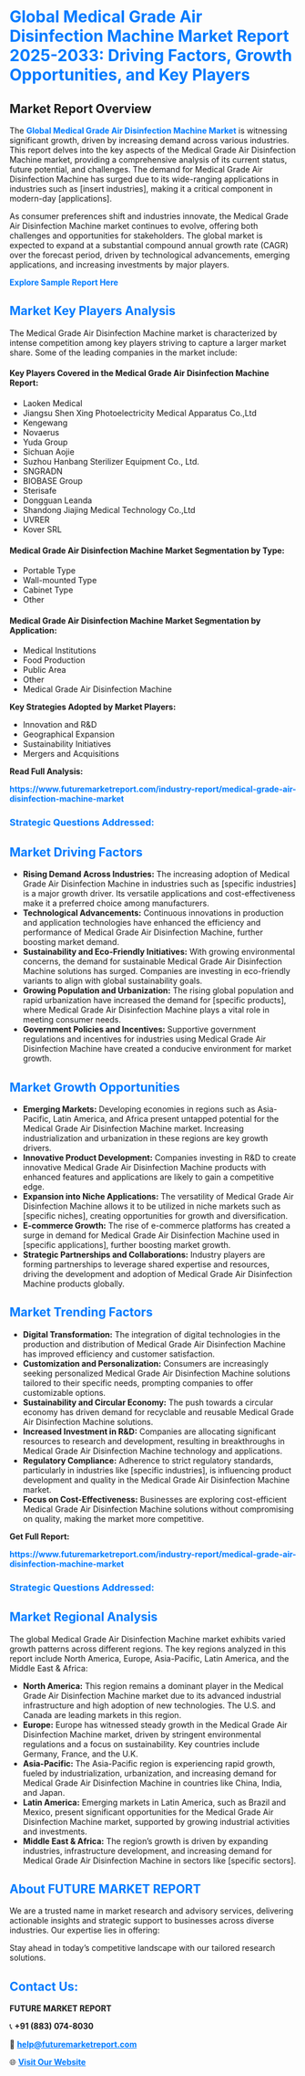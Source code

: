 <h1 style="color: #007BFF;">Global Medical Grade Air Disinfection Machine Market Report 2025-2033: Driving Factors, Growth Opportunities, and Key Players</h1>

<section id="overview">
<h2>Market Report Overview</h2>
<p>The <a href="https://www.futuremarketreport.com/industry-report/medical-grade-air-disinfection-machine-market" style="color: #007BFF; text-decoration: none;"><strong>Global Medical Grade Air Disinfection Machine Market</strong></a> is witnessing significant growth, driven by increasing demand across various industries. This report delves into the key aspects of the Medical Grade Air Disinfection Machine market, providing a comprehensive analysis of its current status, future potential, and challenges. The demand for Medical Grade Air Disinfection Machine has surged due to its wide-ranging applications in industries such as [insert industries], making it a critical component in modern-day [applications].</p>
<p>As consumer preferences shift and industries innovate, the Medical Grade Air Disinfection Machine market continues to evolve, offering both challenges and opportunities for stakeholders. The global market is expected to expand at a substantial compound annual growth rate (CAGR) over the forecast period, driven by technological advancements, emerging applications, and increasing investments by major players.</p>
</section>

<section id="overview">
<p><a href="https://www.futuremarketreport.com/request-sample/reportId=123084" style="color: #007BFF; text-decoration: none;"><strong>Explore Sample Report Here</strong></a></p>
</section>

<section id="key-players">
<h2 style="color: #007BFF;">Market Key Players Analysis</h2>
<p>The Medical Grade Air Disinfection Machine market is characterized by intense competition among key players striving to capture a larger market share. Some of the leading companies in the market include:</p>
<h4>Key Players Covered in the Medical Grade Air Disinfection Machine Report:</h4>
<ul><li>Laoken Medical</li><li>Jiangsu Shen Xing Photoelectricity Medical Apparatus Co.,Ltd</li><li>Kengewang</li><li>Novaerus</li><li>Yuda Group</li><li>Sichuan Aojie</li><li>Suzhou Hanbang Sterilizer Equipment Co., Ltd.</li><li>SNGRADN</li><li>BIOBASE Group</li><li>Sterisafe</li><li>Dongguan Leanda</li><li>Shandong Jiajing Medical Technology Co.,Ltd</li><li>UVRER</li><li>Kover SRL</li></ul>
<h4>Medical Grade Air Disinfection Machine Market Segmentation by Type:</h4>
<ul><li>Portable Type</li><li>Wall-mounted Type</li><li>Cabinet Type</li><li>Other</li></ul>

<h4>Medical Grade Air Disinfection Machine Market Segmentation by Application:</h4>
<ul><li>Medical Institutions</li><li>Food Production</li><li>Public Area</li><li>Other</li><li>Medical Grade Air Disinfection Machine</li></ul>
<p><strong>Key Strategies Adopted by Market Players:</strong></p>
<ul>
<li>Innovation and R&D</li>
<li>Geographical Expansion</li>
<li>Sustainability Initiatives</li>
<li>Mergers and Acquisitions</li>
</ul>
</section>

<section>
<p><strong>Read Full Analysis: </strong></p><a href="https://www.futuremarketreport.com/industry-report/medical-grade-air-disinfection-machine-market" style="color: #007BFF; text-decoration: none;"><strong>https://www.futuremarketreport.com/industry-report/medical-grade-air-disinfection-machine-market</strong></a>
<h3 style="color: #007BFF;">Strategic Questions Addressed:</h3>
</section>

<section id="driving-factors">
<h2 style="color: #007BFF;">Market Driving Factors</h2>
<ul>
<li><strong>Rising Demand Across Industries:</strong> The increasing adoption of Medical Grade Air Disinfection Machine in industries such as [specific industries] is a major growth driver. Its versatile applications and cost-effectiveness make it a preferred choice among manufacturers.</li>
<li><strong>Technological Advancements:</strong> Continuous innovations in production and application technologies have enhanced the efficiency and performance of Medical Grade Air Disinfection Machine, further boosting market demand.</li>
<li><strong>Sustainability and Eco-Friendly Initiatives:</strong> With growing environmental concerns, the demand for sustainable Medical Grade Air Disinfection Machine solutions has surged. Companies are investing in eco-friendly variants to align with global sustainability goals.</li>
<li><strong>Growing Population and Urbanization:</strong> The rising global population and rapid urbanization have increased the demand for [specific products], where Medical Grade Air Disinfection Machine plays a vital role in meeting consumer needs.</li>
<li><strong>Government Policies and Incentives:</strong> Supportive government regulations and incentives for industries using Medical Grade Air Disinfection Machine have created a conducive environment for market growth.</li>
</ul>
</section>

<section id="growth-opportunities">
<h2 style="color: #007BFF;">Market Growth Opportunities</h2>
<ul>
<li><strong>Emerging Markets:</strong> Developing economies in regions such as Asia-Pacific, Latin America, and Africa present untapped potential for the Medical Grade Air Disinfection Machine market. Increasing industrialization and urbanization in these regions are key growth drivers.</li>
<li><strong>Innovative Product Development:</strong> Companies investing in R&D to create innovative Medical Grade Air Disinfection Machine products with enhanced features and applications are likely to gain a competitive edge.</li>
<li><strong>Expansion into Niche Applications:</strong> The versatility of Medical Grade Air Disinfection Machine allows it to be utilized in niche markets such as [specific niches], creating opportunities for growth and diversification.</li>
<li><strong>E-commerce Growth:</strong> The rise of e-commerce platforms has created a surge in demand for Medical Grade Air Disinfection Machine used in [specific applications], further boosting market growth.</li>
<li><strong>Strategic Partnerships and Collaborations:</strong> Industry players are forming partnerships to leverage shared expertise and resources, driving the development and adoption of Medical Grade Air Disinfection Machine products globally.</li>
</ul>
</section>

<section id="trending-factors">
<h2 style="color: #007BFF;">Market Trending Factors</h2>
<ul>
<li><strong>Digital Transformation:</strong> The integration of digital technologies in the production and distribution of Medical Grade Air Disinfection Machine has improved efficiency and customer satisfaction.</li>
<li><strong>Customization and Personalization:</strong> Consumers are increasingly seeking personalized Medical Grade Air Disinfection Machine solutions tailored to their specific needs, prompting companies to offer customizable options.</li>
<li><strong>Sustainability and Circular Economy:</strong> The push towards a circular economy has driven demand for recyclable and reusable Medical Grade Air Disinfection Machine solutions.</li>
<li><strong>Increased Investment in R&D:</strong> Companies are allocating significant resources to research and development, resulting in breakthroughs in Medical Grade Air Disinfection Machine technology and applications.</li>
<li><strong>Regulatory Compliance:</strong> Adherence to strict regulatory standards, particularly in industries like [specific industries], is influencing product development and quality in the Medical Grade Air Disinfection Machine market.</li>
<li><strong>Focus on Cost-Effectiveness:</strong> Businesses are exploring cost-efficient Medical Grade Air Disinfection Machine solutions without compromising on quality, making the market more competitive.</li>
</ul>
</section>

<section>
<p><strong>Get Full Report: </strong></p><a href="https://www.futuremarketreport.com/industry-report/medical-grade-air-disinfection-machine-market" style="color: #007BFF; text-decoration: none;"><strong>https://www.futuremarketreport.com/industry-report/medical-grade-air-disinfection-machine-market</strong></a>
<h3 style="color: #007BFF;">Strategic Questions Addressed:</h3>
</section>


<section id="regional-analysis">
<h2 style="color: #007BFF;">Market Regional Analysis</h2>
<p>The global Medical Grade Air Disinfection Machine market exhibits varied growth patterns across different regions. The key regions analyzed in this report include North America, Europe, Asia-Pacific, Latin America, and the Middle East & Africa:</p>
<ul>
<li><strong>North America:</strong> This region remains a dominant player in the Medical Grade Air Disinfection Machine market due to its advanced industrial infrastructure and high adoption of new technologies. The U.S. and Canada are leading markets in this region.</li>
<li><strong>Europe:</strong> Europe has witnessed steady growth in the Medical Grade Air Disinfection Machine market, driven by stringent environmental regulations and a focus on sustainability. Key countries include Germany, France, and the U.K.</li>
<li><strong>Asia-Pacific:</strong> The Asia-Pacific region is experiencing rapid growth, fueled by industrialization, urbanization, and increasing demand for Medical Grade Air Disinfection Machine in countries like China, India, and Japan.</li>
<li><strong>Latin America:</strong> Emerging markets in Latin America, such as Brazil and Mexico, present significant opportunities for the Medical Grade Air Disinfection Machine market, supported by growing industrial activities and investments.</li>
<li><strong>Middle East & Africa:</strong> The region’s growth is driven by expanding industries, infrastructure development, and increasing demand for Medical Grade Air Disinfection Machine in sectors like [specific sectors].</li>
</ul>
</section>

<footer>
<h2 style="color: #007BFF;">About FUTURE MARKET REPORT</h2>
<p>We are a trusted name in market research and advisory services, delivering actionable insights and strategic support to businesses across diverse industries. Our expertise lies in offering:</p>

<p>Stay ahead in today’s competitive landscape with our tailored research solutions.</p>

<h2 style="color: #007BFF;">Contact Us:</h2>
<p><strong>FUTURE MARKET REPORT</strong></p>
<p>📞 <strong>+91 (883) 074-8030</strong></p>
<p>📧 <strong><a href="mailto:help@futuremarketreport.com" style="color: #007BFF;">help@futuremarketreport.com</a></strong></p>
<p>🌐 <strong><a href="https://www.futuremarketreport.com/" style="color: #007BFF;">Visit Our Website</a></strong></p>
</footer>